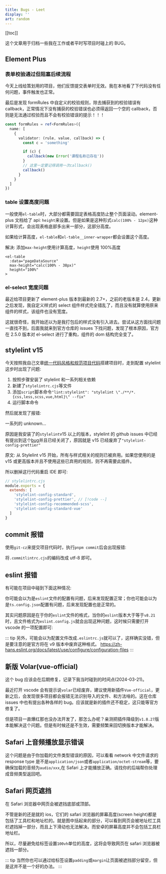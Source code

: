 ```yaml
---
title: Bugs - Leet
display: ''
art: random
---
```


[[toc]]

<SubNav />

这个文章用于归档一些我在工作或者平时写项目时碰上的 BUG。

## Element Plus

### 表单校验通过但阻塞后续流程

今天上线给策划用的项目，他们反馈提交表单时无效。我在本地看了下代码没有任何问题，事件触发也正常。

最后是发现 formRules 中自定义的校验规则，除去捕获到的校验错误有 callback，正常情况下没有捕获的校验错误也必须得返回一个空的 callback，否则是无法通过校验而且不会有校验错误的提示！！！

```ts
const formRules = ref<FormRules>({
  name: [
    {
      validator: (rule, value, callback) => {
        const c = 'something'

        if (c) {
          callback(new Error('课程名称已存在'))
        }
        // 这里一定要记得调用一次callback()
        callback()
      }
    }
  ]
})
```

### table 设置高度问题

一般使用`el-table`时，大部分都需要固定表格高度防止整个页面滚动。element-plus 文档给了 api: `height`来设置。但是如果是这种形式`calc(100% - 12px)`这种计算形式，会出现表格底部多出来一部分，这部分高度。

<!-- <ZoomImg src="/assets/notes/pit/ui/el-table_01.png" /> -->

如果给计算高度，`el-table`和`el-table__inner-wrapper`都会设置这个高度。

<!-- <ZoomImg src="/assets/notes/pit/ui/el-table_02.png" /> -->

解决: 添加`max-height`使用计算高度，`height`使用 100%高度

```vue
<el-table
  :data="pageDataSource"
  max-height="calc(100% - 38px)"
  height="100%"
>
```

### el-select 宽度问题

最近给项目更新了 element-plus 版本到最新的 2.7+，之前的老版本是 2.4，更新之后发现，我自定义样式的 select 组件样式完全错乱了，而且没有就算使用原来组件的样式，该组件也没有宽度。

这就很奇怪，我开始还以为是我打包后的样式没有引入进去。尝试从这方面找问题一直找不到，后面我就来到官方仓库的 issues 下找问题，发现了根本原因，官方在 2.5.0 版本对 el-select 进行了重构，组件的 dom 结构完全变了。

## stylelint v15

今天按照我自己文章[统一代码风格和规范项目代码](/workflow/code-and-style-standard#stylelint)搭建项目时，走到配置 stylelint 这步时出现了问题:

1. 按照步骤安装了 stylelint 和一系列相关依赖
2. 新建了`stylelintrc.cjs`等文件
3. 添加`script`脚本命令`"lint:stylelint": "stylelint \"./**/*.{css,less,scss,vue,html}\" --fix"`
4. 运行脚本命令

然后就发现了报错:

<ZoomImg
  src="/assets/notes/pit/others/terminal_stylelint.png"
  desc="运行相关命令后的报错"
/>

一系列的 unknown...

原因是我安装了的`stylelint`v15 以上的版本，stylelint 的 github issues 中已经有提出到这个[bug](https://github.com/prettier/stylelint-config-prettier/issues/140)并且已经关闭了，原因就是 v15 已经废弃了`"stylelint-config-prettier"`

原文: 从 Stylelint v15 开始，所有与样式相关的规则已被弃用。如果您使用的是 v15 或更高版本并且不使用这些已弃用的规则，则不再需要此插件。

所以删掉这行代码重启 IDE 即可:

```js
// stylelintrc.cjs
module.exports = {
  extends: [
    'stylelint-config-standard',
    'stylelint-config-prettier', // [!code --]
    'stylelint-config-recommended-scss',
    'stylelint-config-standard-vue'
  ]
}
```

## commit 报错

使用`git-cz`来提交项目代码时，执行`pnpm commit`后会出现报错:

<ZoomImg
  src="/assets/notes/pit/others/commit_bug.png"
  desc="运行pnpm commit的报错"
/>

将`.commitlintrc.cjs`的编码改成 utf-8 即可。

## eslint 报错

有可能在项目中碰到下面这种情况:

<ZoomImg src="/assets/notes/pit/others/eslint_bug_1.png" desc=".vue文件报错Parsing error: Unexpected token <" />

<ZoomImg src="/assets/notes/pit/others/eslint_bug_2.png" desc=".ts文件报错Parsing error: The keyword 'xxx' is reserved" />

你可能会以为是`eslint`文件的配置有问题，后来发现配置正常；你也可能会以为是`ts.config.json`配置有问题，后来发现配置也是正常的。

其实问题原因是在于你的`eslint`文件的格式，当你的`eslint`版本大于等于`v8.21`时，且文件格式为`eslint.config.js`就会出现这种问题，这时候只需要打开 vscode 的一项配置即可:

<ZoomImg src="/assets/notes/pit/others/eslint_bug_fix.png" desc="vscode eslint config" />

::: tip
另外，可能会以为配置文件改成`.eslintrc.js`就可以了，这样确实没错，但是要注意的是官方将在 v9 版本中废弃这种格式。
https://zh-hans.eslint.org/docs/latest/use/configure/configuration-files
:::

## 新版 Volar(vue-official)

这个 bug 应该会在后期修复，记录下我当时碰到的时间点(2024-03-21)。

最近打开 vscode 会有提示说`volar`已经废弃，建议使用新插件`Vue-official`，更新之后，会发现很多项目都会报错无法识别导入的文件、和方法啥的。这在仓库 issues 中也有提出各种各样的 bug。应该就是新的插件还不稳定，这只能等官方修复了。

但是项目一直爆红那也没办法开发了，那怎么办呢？亲测把插件降级到`v1.8.27`版本能解决这个问题。但是有时候还是不生效，需要频繁来回切换版本才能解决。

## Safari 上音频播放显示错误

这个问题是由于你加载的文件类型错误的原因，可以看看 network 中文件请求的 response type 是不是`application/json`或者`application/octet-stream`等，要确保加载的音频为`audio/xxx`,在 Safari 上才能播放正确。请找你的后端帮你处理成音频类型返回吧。

## Safari 网页遮挡

在 Safari 浏览器中网页会被遮挡底部或顶部。

<ZoomImg src="/assets/notes/pit/others/mobiles_height.png" desc="移动端浏览器" />

不管是新的还是就的 ios，它们的 safari 浏览器的屏幕高度(screen height)都是包括了工具栏和地址栏的。就是图中括起来的部分，可以看到网页会被地址栏工具栏遮挡掉一部分，而且上下滑动也无法解决。而安卓的屏幕高度并不会包括工具栏地址栏。

所以，尽量避免给标签设置`100vh`单位的高度，这将会导致网页在 safari 浏览器被遮挡一部分。

::: tip
当然你也可以通过给标签设置`padding`或`margin`让页面被遮挡部分留空，但是这并不是一个好的办法。
:::
